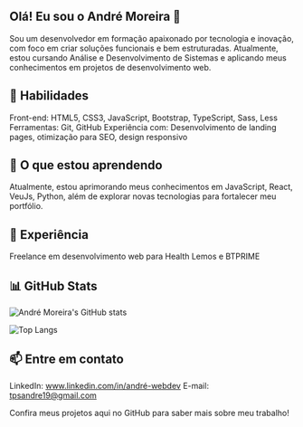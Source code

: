 ## Olá! Eu sou o André Moreira 👋

Sou um desenvolvedor em formação apaixonado por tecnologia e inovação, com foco em criar soluções funcionais e bem estruturadas. Atualmente, estou cursando Análise e Desenvolvimento de Sistemas e aplicando meus conhecimentos em projetos de desenvolvimento web.

## 🚀 Habilidades
Front-end: HTML5, CSS3, JavaScript, Bootstrap, TypeScript, Sass, Less
Ferramentas: Git, GitHub
Experiência com: Desenvolvimento de landing pages, otimização para SEO, design responsivo

## 🌱 O que estou aprendendo
Atualmente, estou aprimorando meus conhecimentos em JavaScript, React, VeuJs, Python, além de explorar novas tecnologias para fortalecer meu portfólio.

## 💼 Experiência
Freelance em desenvolvimento web para Health Lemos e BTPRIME

## 📊 GitHub Stats

![André Moreira's GitHub stats](https://github-readme-stats.vercel.app/api?username=andtps&show_icons=true&theme=radical)

![Top Langs](https://github-readme-stats.vercel.app/api/top-langs/?username=andtps&layout=compact&theme=radical)


## 📫 Entre em contato

LinkedIn: www.linkedin.com/in/andré-webdev
E-mail: tpsandre19@gmail.com

Confira meus projetos aqui no GitHub para saber mais sobre meu trabalho!
